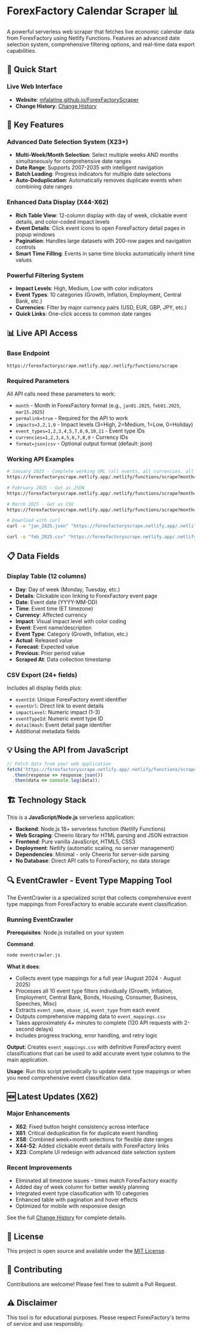 # ForexFactory Calendar Scraper 📊

A powerful serverless web scraper that fetches live economic calendar data from ForexFactory using Netlify Functions. Features an advanced date selection system, comprehensive filtering options, and real-time data export capabilities.

## 🚀 Quick Start

### Live Web Interface

- **Website**: [mfalatine.github.io/ForexFactoryScraper](https://mfalatine.github.io/ForexFactoryScraper/)
- **Change History**: [Change History](https://mfalatine.github.io/ForexFactoryScraper/change-history.html)

## 🌟 Key Features

### Advanced Date Selection System (X23+)
- **Multi-Week/Month Selection**: Select multiple weeks AND months simultaneously for comprehensive date ranges
- **Date Range**: Supports 2007-2035 with intelligent navigation
- **Batch Loading**: Progress indicators for multiple date selections
- **Auto-Deduplication**: Automatically removes duplicate events when combining date ranges

### Enhanced Data Display (X44-X62)
- **Rich Table View**: 12-column display with day of week, clickable event details, and color-coded impact levels
- **Event Details**: Click event icons to open ForexFactory detail pages in popup windows
- **Pagination**: Handles large datasets with 200-row pages and navigation controls
- **Smart Time Filling**: Events in same time blocks automatically inherit time values

### Powerful Filtering System
- **Impact Levels**: High, Medium, Low with color indicators
- **Event Types**: 10 categories (Growth, Inflation, Employment, Central Bank, etc.)
- **Currencies**: Filter by major currency pairs (USD, EUR, GBP, JPY, etc.)
- **Quick Links**: One-click access to common date ranges

## 📊 Live API Access

### Base Endpoint
`https://forexfactoryscrape.netlify.app/.netlify/functions/scrape`

### Required Parameters

All API calls need these parameters to work:
- `month` - Month in ForexFactory format (e.g., `jan01.2025`, `feb01.2025`, `mar15.2025`)
- `permalink=true` - Required for the API to work
- `impacts=3,2,1,0` - Impact levels (3=High, 2=Medium, 1=Low, 0=Holiday)
- `event_types=1,2,3,4,5,7,8,9,10,11` - Event type IDs
- `currencies=1,2,3,4,5,6,7,8,9` - Currency IDs
- `format=json|csv` - Optional output format (default: json)

### Working API Examples

```bash
# January 2025 - Complete working URL (all events, all currencies, all impacts)
https://forexfactoryscrape.netlify.app/.netlify/functions/scrape?month=jan01.2025&permalink=true&impacts=3,2,1,0&event_types=1,2,3,4,5,7,8,9,10,11&currencies=1,2,3,4,5,6,7,8,9

# February 2025 - Get as JSON
https://forexfactoryscrape.netlify.app/.netlify/functions/scrape?month=feb01.2025&permalink=true&impacts=3,2,1,0&event_types=1,2,3,4,5,7,8,9,10,11&currencies=1,2,3,4,5,6,7,8,9

# March 2025 - Get as CSV  
https://forexfactoryscrape.netlify.app/.netlify/functions/scrape?month=mar01.2025&format=csv&permalink=true&impacts=3,2,1,0&event_types=1,2,3,4,5,7,8,9,10,11&currencies=1,2,3,4,5,6,7,8,9

# Download with curl
curl -o "jan_2025.json" "https://forexfactoryscrape.netlify.app/.netlify/functions/scrape?month=jan01.2025&permalink=true&impacts=3,2,1,0&event_types=1,2,3,4,5,7,8,9,10,11&currencies=1,2,3,4,5,6,7,8,9"

curl -o "feb_2025.csv" "https://forexfactoryscrape.netlify.app/.netlify/functions/scrape?month=feb01.2025&format=csv&permalink=true&impacts=3,2,1,0&event_types=1,2,3,4,5,7,8,9,10,11&currencies=1,2,3,4,5,6,7,8,9"
```

## 📋 Data Fields

### Display Table (12 columns)
- **Day**: Day of week (Monday, Tuesday, etc.)
- **Details**: Clickable icon linking to ForexFactory event page
- **Date**: Event date (YYYY-MM-DD)
- **Time**: Event time (ET timezone)
- **Currency**: Affected currency
- **Impact**: Visual impact level with color coding
- **Event**: Event name/description
- **Event Type**: Category (Growth, Inflation, etc.)
- **Actual**: Released value
- **Forecast**: Expected value
- **Previous**: Prior period value
- **Scraped At**: Data collection timestamp

### CSV Export (24+ fields)
Includes all display fields plus:
- `eventId`: Unique ForexFactory event identifier
- `eventUrl`: Direct link to event details
- `impactLevel`: Numeric impact (1-3)
- `eventTypeId`: Numeric event type ID
- `detailHash`: Event detail page identifier
- Additional metadata fields

## 💡 Using the API from JavaScript

```javascript
// Fetch data from your web application
fetch('https://forexfactoryscrape.netlify.app/.netlify/functions/scrape?month=jan01.2025&permalink=true&impacts=3,2,1,0&event_types=1,2,3,4,5,7,8,9,10,11&currencies=1,2,3,4,5,6,7,8,9')
  .then(response => response.json())
  .then(data => console.log(data));
```

## 🏗️ Technology Stack

This is a **JavaScript/Node.js** serverless application:

- **Backend**: Node.js 18+ serverless function (Netlify Functions)
- **Web Scraping**: Cheerio library for HTML parsing and JSON extraction
- **Frontend**: Pure vanilla JavaScript, HTML5, CSS3
- **Deployment**: Netlify (automatic scaling, no server management)
- **Dependencies**: Minimal - only Cheerio for server-side parsing
- **No Database**: Direct API calls to ForexFactory, no data storage


## 🔍 EventCrawler - Event Type Mapping Tool

The EventCrawler is a specialized script that collects comprehensive event type mappings from ForexFactory to enable accurate event classification.

### Running EventCrawler

**Prerequisites**: Node.js installed on your system

**Command**:
```bash
node eventcrawler.js
```

**What it does**:
- Collects event type mappings for a full year (August 2024 - August 2025)
- Processes all 10 event type filters individually (Growth, Inflation, Employment, Central Bank, Bonds, Housing, Consumer, Business, Speeches, Misc)
- Extracts `event_name`, `ebase_id`, `event_type` from each event
- Outputs comprehensive mapping data to `event_mappings.csv`
- Takes approximately 4+ minutes to complete (120 API requests with 2-second delays)
- Includes progress tracking, error handling, and retry logic

**Output**: Creates `event_mappings.csv` with definitive ForexFactory event classifications that can be used to add accurate event type columns to the main application.

**Usage**: Run this script periodically to update event type mappings or when you need comprehensive event classification data.

## 🆕 Latest Updates (X62)

### Major Enhancements
- **X62**: Fixed button height consistency across interface
- **X61**: Critical deduplication fix for duplicate event handling
- **X58**: Combined week+month selections for flexible date ranges
- **X44-52**: Added clickable event details with ForexFactory links
- **X23**: Complete UI redesign with advanced date selection system

### Recent Improvements
- Eliminated all timezone issues - times match ForexFactory exactly
- Added day of week column for better weekly planning
- Integrated event type classification with 10 categories
- Enhanced table with pagination and hover effects
- Optimized for mobile with responsive design

See the full [Change History](https://mfalatine.github.io/ForexFactoryScraper/change-history.html) for complete details.

## 📝 License

This project is open source and available under the [MIT License](LICENSE).

## 🤝 Contributing

Contributions are welcome! Please feel free to submit a Pull Request.

## ⚠️ Disclaimer

This tool is for educational purposes. Please respect ForexFactory's terms of service and use responsibly.
